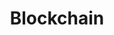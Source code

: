 ---
name: Rajesh Gupta
email: rgupta@ucsd.edu
photo: https://datascience.ucsd.edu/wp-content/uploads/2022/09/Rajesh-Gupta-2.jpg
website: mesl.ucsd.edu
domain: A16
title: Blockchain
bio: "Rajesh Gupta serves as a founding director of the Halıcıoğlu Data Science Institute and as a distinguished professor of Computer Science and Engineering at UC San Diego. His research is in embedded and cyber-physical systems with a focus on sensor data organization and its use in optimization and analytics. Prof. Gupta holds Qualcomm Endowed Chair in Embedded Microsystems at UC San Diego and INRIA International Chair at the French international research institute in Rennes, Bretagne Atlantique. He is a Fellow of the IEEE, the ACM and the American Association for the Advancement of Science (AAAS)."
description: "The project will build upon earlier work on GymCoin and Goodwill coins to explore the world of new distributed applications that rely upon Blockchain properties."
summer: nan
oldstudent: https://anyachandorkar.github.io/servicechain.io/
prerequisites: None
time: Saturday 10-11AM, In-Person
style: Mostly as a listener to the students.
seats: 4
tag: Distributed Systems and Other Applications
---